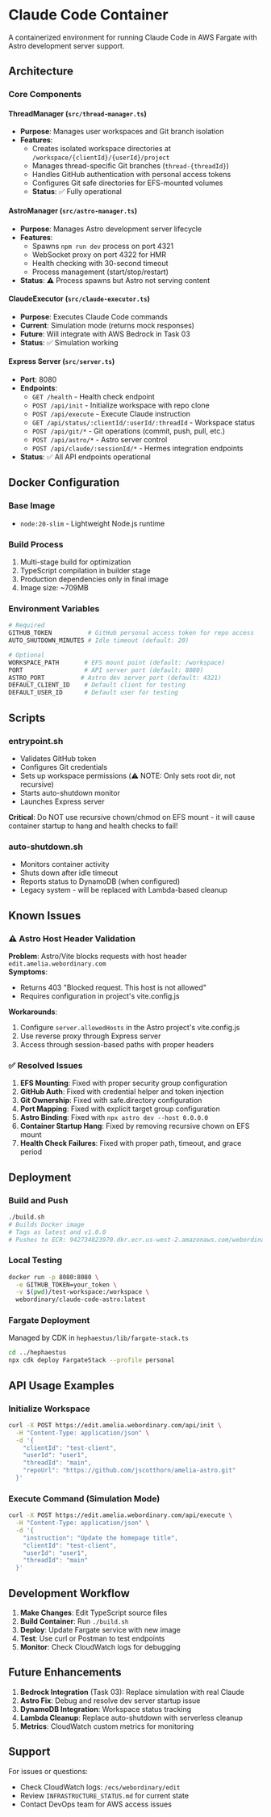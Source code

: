 # Claude Code Container

A containerized environment for running Claude Code in AWS Fargate with Astro development server support.

## Architecture

### Core Components

#### ThreadManager (`src/thread-manager.ts`)
- **Purpose**: Manages user workspaces and Git branch isolation
- **Features**:
  - Creates isolated workspace directories at `/workspace/{clientId}/{userId}/project`
  - Manages thread-specific Git branches (`thread-{threadId}`)
  - Handles GitHub authentication with personal access tokens
  - Configures Git safe directories for EFS-mounted volumes
  - **Status**: ✅ Fully operational

#### AstroManager (`src/astro-manager.ts`)
- **Purpose**: Manages Astro development server lifecycle
- **Features**:
  - Spawns `npm run dev` process on port 4321
  - WebSocket proxy on port 4322 for HMR
  - Health checking with 30-second timeout
  - Process management (start/stop/restart)
- **Status**: ⚠️ Process spawns but Astro not serving content

#### ClaudeExecutor (`src/claude-executor.ts`)
- **Purpose**: Executes Claude Code commands
- **Current**: Simulation mode (returns mock responses)
- **Future**: Will integrate with AWS Bedrock in Task 03
- **Status**: ✅ Simulation working

#### Express Server (`src/server.ts`)
- **Port**: 8080
- **Endpoints**:
  - `GET /health` - Health check endpoint
  - `POST /api/init` - Initialize workspace with repo clone
  - `POST /api/execute` - Execute Claude instruction
  - `GET /api/status/:clientId/:userId/:threadId` - Workspace status
  - `POST /api/git/*` - Git operations (commit, push, pull, etc.)
  - `POST /api/astro/*` - Astro server control
  - `POST /api/claude/:sessionId/*` - Hermes integration endpoints
- **Status**: ✅ All API endpoints operational

## Docker Configuration

### Base Image
- `node:20-slim` - Lightweight Node.js runtime

### Build Process
1. Multi-stage build for optimization
2. TypeScript compilation in builder stage
3. Production dependencies only in final image
4. Image size: ~709MB

### Environment Variables
```bash
# Required
GITHUB_TOKEN          # GitHub personal access token for repo access
AUTO_SHUTDOWN_MINUTES # Idle timeout (default: 20)

# Optional
WORKSPACE_PATH       # EFS mount point (default: /workspace)
PORT                 # API server port (default: 8080)
ASTRO_PORT          # Astro dev server port (default: 4321)
DEFAULT_CLIENT_ID    # Default client for testing
DEFAULT_USER_ID      # Default user for testing
```

## Scripts

### entrypoint.sh
- Validates GitHub token
- Configures Git credentials
- Sets up workspace permissions (⚠️ NOTE: Only sets root dir, not recursive)
- Starts auto-shutdown monitor
- Launches Express server

**Critical**: Do NOT use recursive chown/chmod on EFS mount - it will cause container startup to hang and health checks to fail!

### auto-shutdown.sh
- Monitors container activity
- Shuts down after idle timeout
- Reports status to DynamoDB (when configured)
- Legacy system - will be replaced with Lambda-based cleanup

## Known Issues

### ⚠️ Astro Host Header Validation
**Problem**: Astro/Vite blocks requests with host header `edit.amelia.webordinary.com`  
**Symptoms**:
- Returns 403 "Blocked request. This host is not allowed"
- Requires configuration in project's vite.config.js

**Workarounds**:
1. Configure `server.allowedHosts` in the Astro project's vite.config.js
2. Use reverse proxy through Express server
3. Access through session-based paths with proper headers

### ✅ Resolved Issues
1. **EFS Mounting**: Fixed with proper security group configuration
2. **GitHub Auth**: Fixed with credential helper and token injection
3. **Git Ownership**: Fixed with safe.directory configuration
4. **Port Mapping**: Fixed with explicit target group configuration
5. **Astro Binding**: Fixed with `npx astro dev --host 0.0.0.0`
6. **Container Startup Hang**: Fixed by removing recursive chown on EFS mount
7. **Health Check Failures**: Fixed with proper path, timeout, and grace period

## Deployment

### Build and Push
```bash
./build.sh
# Builds Docker image
# Tags as latest and v1.0.0
# Pushes to ECR: 942734823970.dkr.ecr.us-west-2.amazonaws.com/webordinary/claude-code-astro
```

### Local Testing
```bash
docker run -p 8080:8080 \
  -e GITHUB_TOKEN=your_token \
  -v $(pwd)/test-workspace:/workspace \
  webordinary/claude-code-astro:latest
```

### Fargate Deployment
Managed by CDK in `hephaestus/lib/fargate-stack.ts`
```bash
cd ../hephaestus
npx cdk deploy FargateStack --profile personal
```

## API Usage Examples

### Initialize Workspace
```bash
curl -X POST https://edit.amelia.webordinary.com/api/init \
  -H "Content-Type: application/json" \
  -d '{
    "clientId": "test-client",
    "userId": "user1",
    "threadId": "main",
    "repoUrl": "https://github.com/jscotthorn/amelia-astro.git"
  }'
```

### Execute Command (Simulation Mode)
```bash
curl -X POST https://edit.amelia.webordinary.com/api/execute \
  -H "Content-Type: application/json" \
  -d '{
    "instruction": "Update the homepage title",
    "clientId": "test-client",
    "userId": "user1",
    "threadId": "main"
  }'
```

## Development Workflow

1. **Make Changes**: Edit TypeScript source files
2. **Build Container**: Run `./build.sh`
3. **Deploy**: Update Fargate service with new image
4. **Test**: Use curl or Postman to test endpoints
5. **Monitor**: Check CloudWatch logs for debugging

## Future Enhancements

1. **Bedrock Integration** (Task 03): Replace simulation with real Claude
2. **Astro Fix**: Debug and resolve dev server startup issue
3. **DynamoDB Integration**: Workspace status tracking
4. **Lambda Cleanup**: Replace auto-shutdown with serverless cleanup
5. **Metrics**: CloudWatch custom metrics for monitoring

## Support

For issues or questions:
- Check CloudWatch logs: `/ecs/webordinary/edit`
- Review `INFRASTRUCTURE_STATUS.md` for current state
- Contact DevOps team for AWS access issues